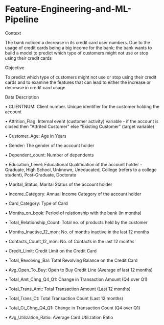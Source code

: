 # Feature-Engineering-and-ML-Pipeline
Context

The bank noticed a decrease in its credit card user numbers. Due to the usage of credit cards being a big income for the bank; the bank wants to build a model to predict which type of customers might not use or stop using their credit cards

Objective

To predict which type of customers might not use or stop using their credit cards and to examine the features that can lead to either the increase or decrease in credit card usage.

Data Description

• CLIENTNUM: Client number. Unique identifier for the customer holding the account

• Attrition_Flag: Internal event (customer activity) variable - if the account is closed then "Attrited Customer" else "Existing Customer" (target variable)

• Customer_Age: Age in Years

• Gender: The gender of the account holder

• Dependent_count: Number of dependents

• Education_Level: Educational Qualification of the account holder - Graduate, High School, Unknown, Uneducated, College (refers to a college student), Post-Graduate, Doctorate

• Marital_Status: Marital Status of the account holder

• Income_Category: Annual Income Category of the account holder

• Card_Category: Type of Card

• Months_on_book: Period of relationship with the bank (in months)

• Total_Relationship_Count: Total no. of products held by the customer

• Months_Inactive_12_mon: No. of months inactive in the last 12 months

• Contacts_Count_12_mon: No. of Contacts in the last 12 months

• Credit_Limit: Credit Limit on the Credit Card

• Total_Revolving_Bal: Total Revolving Balance on the Credit Card

• Avg_Open_To_Buy: Open to Buy Credit Line (Average of last 12 months)

• Total_Amt_Chng_Q4_Q1: Change in Transaction Amount (Q4 over Q1)

• Total_Trans_Amt: Total Transaction Amount (Last 12 months)

• Total_Trans_Ct: Total Transaction Count (Last 12 months)

• Total_Ct_Chng_Q4_Q1: Change in Transaction Count (Q4 over Q1)

• Avg_Utilization_Ratio: Average Card Utilization Ratio

